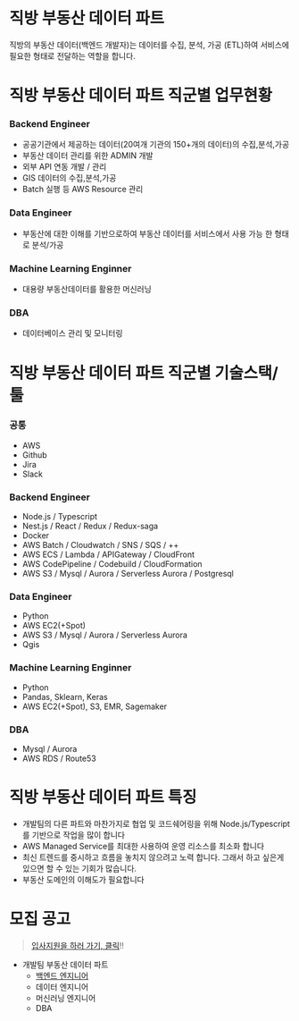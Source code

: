 # 직방 부동산 데이터 파트

직방의 부동산 데이터(백엔드 개발자)는 데이터를 수집, 분석, 가공 (ETL)하여 서비스에 필요한 형태로 전달하는 역할을 합니다.

# 직방 부동산 데이터 파트 직군별 업무현황 

### Backend Engineer

* 공공기관에서 제공하는 데이터(20여개 기관의 150+개의 데이터)의 수집,분석,가공  
* 부동산 데이터 관리를 위한 ADMIN 개발 
* 외부 API 연동 개발 / 관리
* GIS 데이터의 수집,분석,가공
* Batch 실행 등 AWS Resource 관리

### Data Engineer

* 부동산에 대한 이해를 기반으로하여 부동산 데이터를 서비스에서 사용 가능 한 형태로 분석/가공

### Machine Learning Enginner

* 대용량 부동산데이터를 활용한 머신러닝

### DBA

* 데이터베이스 관리 및 모니터링 

# 직방 부동산 데이터 파트 직군별 기술스택/툴

### 공통

* AWS
* Github
* Jira
* Slack

### Backend Engineer

* Node.js / Typescript
* Nest.js / React / Redux / Redux-saga
* Docker
* AWS Batch / Cloudwatch / SNS / SQS / ++
* AWS ECS / Lambda / APIGateway / CloudFront 
* AWS CodePipeline / Codebuild / CloudFormation 
* AWS S3 / Mysql / Aurora / Serverless Aurora / Postgresql

### Data Engineer

* Python
* AWS EC2(+Spot)
* AWS S3 / Mysql / Aurora / Serverless Aurora 
* Qgis

### Machine Learning Enginner

* Python
* Pandas, Sklearn, Keras
* AWS EC2(+Spot), S3, EMR, Sagemaker

### DBA

* Mysql / Aurora
* AWS RDS / Route53

# 직방 부동산 데이터 파트 특징

* 개발팀의 다른 파트와 마찬가지로 협업 및 코드쉐어링을 위해 Node.js/Typescript를 기반으로 작업을 많이 합니다
* AWS Managed Service를 최대한 사용하여 운영 리소스를 최소화 합니다
* 최신 트렌드를 중시하고 흐름을 놓치지 않으려고 노력 합니다. 그래서 하고 싶은게 있으면 할 수 있는 기회가 많습니다.
* 부동산 도메인의 이해도가 필요합니다

# 모집 공고

> [입사지원을 하러 가기, 클릭](https://zigbang.recruiter.co.kr/app/applicant/registResume)!!

* 개발팀 부동산 데이터 파트
  * [백엔드 엔지니어](./backend.md)
  * 데이터 엔지니어
  * 머신러닝 엔지니어
  * DBA
